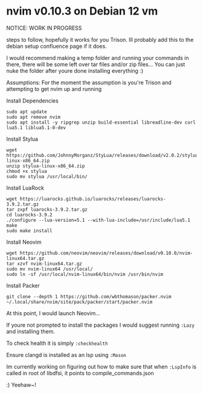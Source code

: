 # nvim v0.10.3 on Debian 12 vm

NOTICE: WORK IN PROGRESS

steps to follow, hopefully it works for you Trison. 
Ill probably add this to the debian setup confluence page if it does.

I would recommend making a temp folder and running your commands in there,
there will be some left over tar files and/or zip files...
You can just nuke the folder after youre done installing everything :)

Assumptions: For the moment the assumption is 
you're Trison and attempting to get nvim up and running

Install Dependencies
```
sudo apt update
sudo apt remove nvim
sudo apt install -y ripgrep unzip build-essential libreadline-dev curl lua5.1 liblua5.1-0-dev
```

Install Stylua
```
wget https://github.com/JohnnyMorganz/StyLua/releases/download/v2.0.2/stylua-linux-x86_64.zip
unzip stylua-linux-x86_64.zip
chmod +x stylua
sudo mv stylua /usr/local/bin/
```

Install LuaRock
```
wget https://luarocks.github.io/luarocks/releases/luarocks-3.9.2.tar.gz
tar zxpf luarocks-3.9.2.tar.gz
cd luarocks-3.9.2
./configure --lua-version=5.1 --with-lua-include=/usr/include/lua5.1
make
sudo make install
```

Install Neovim
```
wget https://github.com/neovim/neovim/releases/download/v0.10.0/nvim-linux64.tar.gz
tar xzvf nvim-linux64.tar.gz
sudo mv nvim-linux64 /usr/local/
sudo ln -sf /usr/local/nvim-linux64/bin/nvim /usr/bin/nvim
```

Install Packer
```
git clone --depth 1 https://github.com/wbthomason/packer.nvim ~/.local/share/nvim/site/pack/packer/start/packer.nvim
```

At this point, I would launch Neovim...

If youre not prompted to install the packages I would suggest running `:Lazy` and installing them.

To check health it is simply `:checkhealth`

Ensure clangd is installed as an lsp using `:Mason`

Im currently working on figuring out how to make sure that when `:LspInfo` is called in root of libdfsi, it points to compile_commands.json 

:) Yeehaw~!

